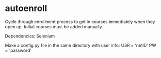 # autoenroll
Cycle through enrollment process to get in courses immediately when they open up. Initial courses must be added manually. 

Dependencies: Selenium 

Make a config.py file in the same directory with user info:
USR = 'netID'
PW = 'password'